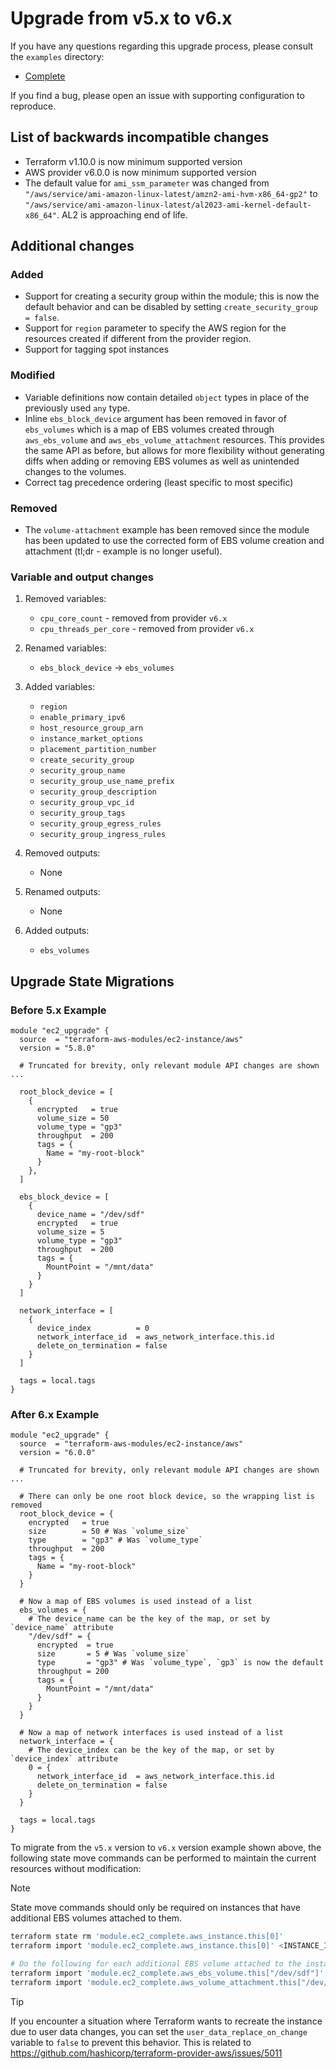 # Upgrade from v5.x to v6.x

If you have any questions regarding this upgrade process, please consult the `examples` directory:

- [Complete](https://github.com/terraform-aws-modules/terraform-aws-ec2-instance/tree/master/examples/complete)

If you find a bug, please open an issue with supporting configuration to reproduce.

## List of backwards incompatible changes

- Terraform v1.10.0 is now minimum supported version
- AWS provider v6.0.0 is now minimum supported version
- The default value for `ami_ssm_parameter` was changed from `"/aws/service/ami-amazon-linux-latest/amzn2-ami-hvm-x86_64-gp2"` to `"/aws/service/ami-amazon-linux-latest/al2023-ami-kernel-default-x86_64"`. AL2 is approaching end of life.

## Additional changes

### Added

- Support for creating a security group within the module; this is now the default behavior and can be disabled by setting `create_security_group = false`.
- Support for `region` parameter to specify the AWS region for the resources created if different from the provider region.
- Support for tagging spot instances

### Modified

- Variable definitions now contain detailed `object` types in place of the previously used `any` type.
- Inline `ebs_block_device` argument has been removed in favor of `ebs_volumes` which is a map of EBS volumes created through `aws_ebs_volume` and `aws_ebs_volume_attachment` resources. This provides the same API as before, but allows for more flexibility without generating diffs when adding or removing EBS volumes as well as unintended changes to the volumes.
- Correct tag precedence ordering (least specific to most specific)

### Removed

- The `volume-attachment` example  has been removed since the module has been updated to use the corrected form of EBS volume creation and attachment (tl;dr - example is no longer useful).

### Variable and output changes

1. Removed variables:

   - `cpu_core_count` - removed from provider `v6.x`
   - `cpu_threads_per_core` - removed from provider `v6.x`

2. Renamed variables:

   - `ebs_block_device` -> `ebs_volumes`

3. Added variables:

   - `region`
   - `enable_primary_ipv6`
   - `host_resource_group_arn`
   - `instance_market_options`
   - `placement_partition_number`
   - `create_security_group`
   - `security_group_name`
   - `security_group_use_name_prefix`
   - `security_group_description`
   - `security_group_vpc_id`
   - `security_group_tags`
   - `security_group_egress_rules`
   - `security_group_ingress_rules`

4. Removed outputs:

   - None

5. Renamed outputs:

   - None

6. Added outputs:

   - `ebs_volumes`

## Upgrade State Migrations

### Before 5.x Example

```hcl
module "ec2_upgrade" {
  source  = "terraform-aws-modules/ec2-instance/aws"
  version = "5.8.0"

  # Truncated for brevity, only relevant module API changes are shown ...

  root_block_device = [
    {
      encrypted   = true
      volume_size = 50
      volume_type = "gp3"
      throughput  = 200
      tags = {
        Name = "my-root-block"
      }
    },
  ]

  ebs_block_device = [
    {
      device_name = "/dev/sdf"
      encrypted   = true
      volume_size = 5
      volume_type = "gp3"
      throughput  = 200
      tags = {
        MountPoint = "/mnt/data"
      }
    }
  ]

  network_interface = [
    {
      device_index          = 0
      network_interface_id  = aws_network_interface.this.id
      delete_on_termination = false
    }
  ]

  tags = local.tags
}
```

### After 6.x Example

```hcl
module "ec2_upgrade" {
  source  = "terraform-aws-modules/ec2-instance/aws"
  version = "6.0.0"

  # Truncated for brevity, only relevant module API changes are shown ...

  # There can only be one root block device, so the wrapping list is removed
  root_block_device = {
    encrypted   = true
    size        = 50 # Was `volume_size`
    type        = "gp3" # Was `volume_type`
    throughput  = 200
    tags = {
      Name = "my-root-block"
    }
  }

  # Now a map of EBS volumes is used instead of a list
  ebs_volumes = {
    # The device_name can be the key of the map, or set by `device_name` attribute
    "/dev/sdf" = {
      encrypted  = true
      size       = 5 # Was `volume_size`
      type       = "gp3" # Was `volume_type`, `gp3` is now the default
      throughput = 200
      tags = {
        MountPoint = "/mnt/data"
      }
    }
  }

  # Now a map of network interfaces is used instead of a list
  network_interface = {
    # The device_index can be the key of the map, or set by `device_index` attribute
    0 = {
      network_interface_id  = aws_network_interface.this.id
      delete_on_termination = false
    }
  }

  tags = local.tags
}
```

To migrate from the `v5.x` version to `v6.x` version example shown above, the following state move commands can be performed to maintain the current resources without modification:

> [!NOTE]
> State move commands should only be required on instances that have additional EBS volumes attached to them.

```bash
terraform state rm 'module.ec2_complete.aws_instance.this[0]'
terraform import 'module.ec2_complete.aws_instance.this[0]' <INSTANCE_ID>

# Do the following for each additional EBS volume attached to the instance
terraform import 'module.ec2_complete.aws_ebs_volume.this["/dev/sdf"]' <VOLUME_ID>
terraform import 'module.ec2_complete.aws_volume_attachment.this["/dev/sdf"]' <DEVICE_NAME>:<VOLUME_ID>:<INSTANCE_ID>
```

> [!TIP]
> If you encounter a situation where Terraform wants to recreate the instance due to user data changes, you can set the `user_data_replace_on_change` variable to `false` to prevent this behavior.
> This is related to https://github.com/hashicorp/terraform-provider-aws/issues/5011
